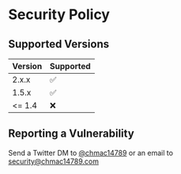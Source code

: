 # Security Policy

## Supported Versions

| Version | Supported          |
| ------- | ------------------ |
| 2.x.x     | :white_check_mark: |
| 1.5.x   | :white_check_mark:   |
| <= 1.4   | :x:               |

## Reporting a Vulnerability

Send a Twitter DM to [@chmac14789](http://twitter.com/@chmac14789) or an email to security@chmac14789.com

